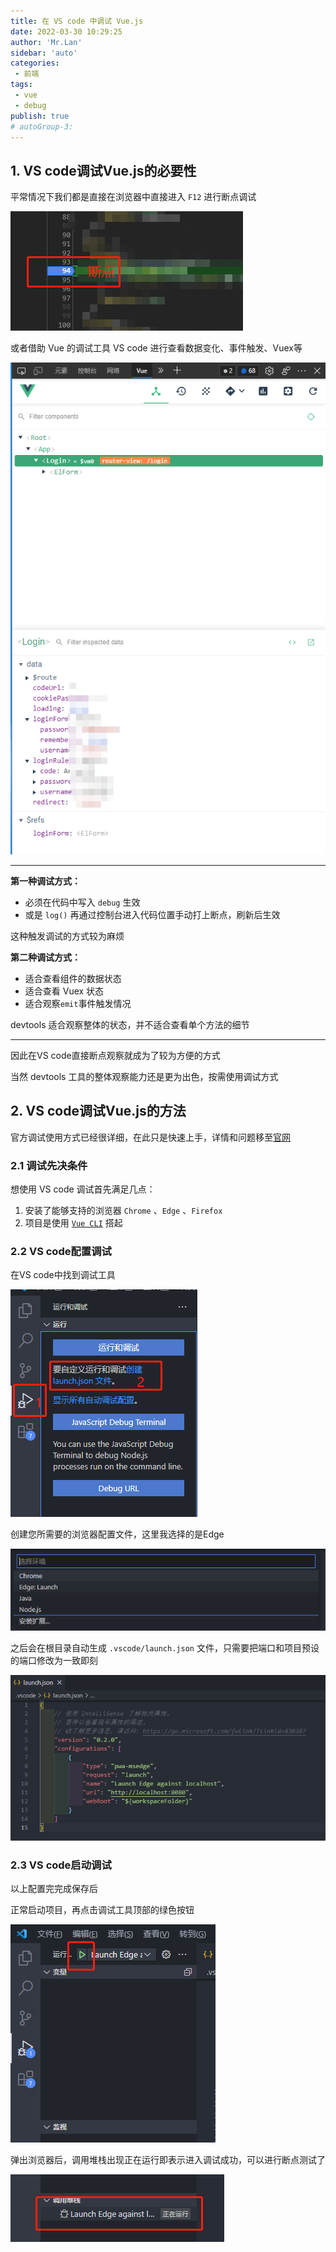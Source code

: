 ```yaml
--- 
title: 在 VS code 中调试 Vue.js
date: 2022-03-30 10:29:25
author: 'Mr.Lan'
sidebar: 'auto'
categories: 
 - 前端
tags: 
 - vue
 - debug
publish: true
# autoGroup-3: 
---
```


## **1. VS code调试Vue.js的必要性**

平常情况下我们都是直接在浏览器中直接进入 `F12` 进行断点调试

![debug](./img/20220330105122.png)

或者借助 Vue 的调试工具 VS code 进行查看数据变化、事件触发、Vuex等

![devtools](./img/20220330105224.png)

---

**第一种调试方式：**
+ 必须在代码中写入 `debug` 生效
+ 或是 `log()` 再通过控制台进入代码位置手动打上断点，刷新后生效

这种触发调试的方式较为麻烦

**第二种调试方式：**
+ 适合查看组件的数据状态
+ 适合查看 Vuex 状态
+ 适合观察`emit`事件触发情况

devtools 适合观察整体的状态，并不适合查看单个方法的细节

---

因此在VS code直接断点观察就成为了较为方便的方式

当然 devtools 工具的整体观察能力还是更为出色，按需使用调试方式

## **2. VS code调试Vue.js的方法**

官方调试使用方式已经很详细，在此只是快速上手，详情和问题移至[官网](https://cn.vuejs.org/v2/cookbook/debugging-in-vscode.html)

### 2.1 调试先决条件

想使用 VS code 调试首先满足几点：
1. 安装了能够支持的浏览器 `Chrome` 、`Edge` 、`Firefox`
2. 项目是使用 [`Vue CLI`](https://github.com/vuejs/vue-cli) 搭起

### 2.2 VS code配置调试

在VS code中找到调试工具

![vscodedebug](./img/20220330111543.png)

创建您所需要的浏览器配置文件，这里我选择的是Edge

![edgedebug](./img/20220330111754.png)

之后会在根目录自动生成 `.vscode/launch.json` 文件，只需要把端口和项目预设的端口修改为一致即刻

![config](./img/20220330112038.png)

### 2.3 VS code启动调试

以上配置完完成保存后

正常启动项目，再点击调试工具顶部的绿色按钮

![config](./img/20220330112423.png)

弹出浏览器后，调用堆栈出现正在运行即表示进入调试成功，可以进行断点测试了

![config](./img/20220330112437.png)

